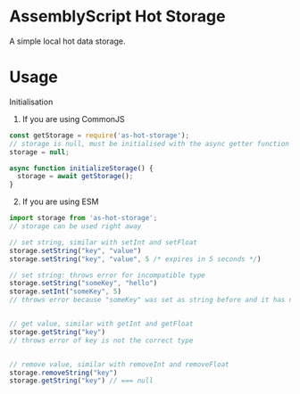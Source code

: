 # AssemblyScript Hot Storage

A simple local hot data storage.

# Usage

Initialisation

1. If you are using CommonJS
```js
const getStorage = require('as-hot-storage');
// storage is null, must be initialised with the async getter function
storage = null;

async function initializeStorage() {
  storage = await getStorage();
}
```

2. If you are using ESM
```js
import storage from 'as-hot-storage';
// storage can be used right away
```

```js
// set string, similar with setInt and setFloat
storage.setString("key", "value")
storage.setString("key", "value", 5 /* expires in 5 seconds */)

// set string: throws error for incompatible type
storage.setString("someKey", "hello")
storage.setInt("someKey", 5)
// throws error because "someKey" was set as string before and it has not expired


// get value, similar with getInt and getFloat
storage.getString("key")
// throws error of key is not the correct type


// remove value, similar with removeInt and removeFloat
storage.removeString("key")
storage.getString("key") // === null
```